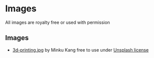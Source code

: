# Images

All images are royalty free or used with permission

## Images

* [3d-printing.jpg](https://unsplash.com/photos/aCniNTiIFd8) by Minku Kang free to use under [Unsplash license](https://unsplash.com/license)

